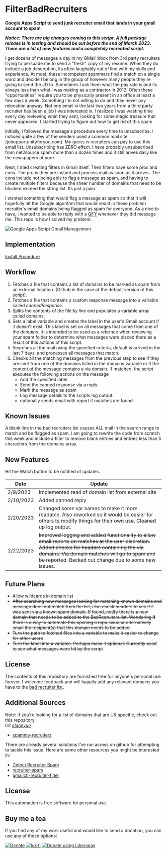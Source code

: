 # FilterBadRecruiters
**Google Apps Script to send junk recruiter email that lands in your gmail account to spam**

***Notice:  There are big changes coming to this script.  A full package release is in testing and should be out before the end of March 2023.  There are a lot of new features and a completely recreated script.***

I get dozens of messages a day in my GMail inbox from 3rd party recruiters trying to persuade me to send a "fresh" copy of my resume.  When they do include a job description, its often laughably out of line with my skills and experience.  At most, these incompetent spammers find a match on a single word and decide I belong in the group of however many people they're going to send the JD to.  Sometimes I ask them what the pay rate is and its always less than what I was making as a contractor in 2012.  Often these "opportunities" require you to be physically present in an office at least a few days a week. Something I'm not willing to do and they never pay relocation anyway. Not one email in the last two years from a third party recruiter has been a job I was interested in.  I realized I was wasting time every day reviewing what they sent, looking for some magic treasure that never appeared.  I started trying to figure out how to get rid of this spam.  

Initially, I followed the message's procedure every time to unsubscribe.  I noticed quite a few of the senders used a common mail site (jobopportunityforyou.com).  My guess is recruiters can pay to use this email list.  Unsubscribing has ZERO effect.  I have probably unsubscribed from net2source spam more than a dozen times and it still arives daily like the newspapers of yore. 

Next, I tried creating filters in Gmail itself.  Their filters have some pros and cons.  The pro is they are instant and process mail as soon as it arrives.  The cons include not being able to flag a message as spam, and having to create multiple filters because the sheer number of domains that need to be blocked exceed the string list.  Its just a pain.  

I wanted something that would flag a message as spam so that it will hopefully hit the Google algorithm that would result in these problem recruiter's email domains being flagged as spam for everyone.  As a nice to have, I wanted to be able to reply with a [GFY](https://letmegooglethat.com/?q=gfy+acronym) whenever they did message me.  This repo is how I solved my problem.  

![Google Apps Script Gmail Management](https://img.shields.io/badge/Google%20Apps%20Script-Gmail%20Mgmt-orange)

## Implementation
[Install Procedure](./Install.md)

## Workflow

1. Fetches a file that contains a list of domains to be marked as spam from an external location.  (Github in the case of the default version of this script).
2. Fetches a file that contains a custom response message into a variable called *cannedResponse*. 
3. Splits the contents of the file by line and populates a variable array called domains.
4. Sets a label variable and creates the label in the user's Gmail account if it doesn't exist.  This label is set on all messages that come from one of the *domains*.  It is intended to be used as a refernce when reviewing your spam folder to determine what messages were placed there as a result of this actions of this script.
5.  Searches all the mail using the specified criteria, default is arrived in the last 7 days, and processes all messages that match.  
6. Checks all the matching messages from the previous step to see if they are sent from one of the domains listed in the domains variable or if the content of the message contains a via domain.  If matched, the script executes the following actions on the message
    * Add the specified label
    * Send the canned response via a reply
    * Mark the message as spam
    * Log message details to the scripts log output.
    * optionally sends email with report if matches are found

## Known Issues
A blank line in the bad recruiters list causes ALL mail in the search range to match and be flagged as spam.  I am going to rewrite the code from scratch this week and include a filter to remove blank entries and entries less than 5 characters from the domains array.  

## New Features
Hit the Watch button to be notified of updates.

| Date |Update  |
| ------ | ------ |
| 2/9/2023 |Implemented read of domain list from external site  |
| 2/10/2023 | Added canned reply |
| 2/20/2023 | Changed some var names to make it more readable.  Also reworked so it would be easier for others to modify things for their own use. Cleaned up log output. |
| 2/22/2023 | ~~Improved logging and added functionality to allow email reports on matches at the user discretion.  Added checks for headers containing the via domains.  Via domain matches will go to spam and be reported.~~ Backed out change due to some new issues.  |


## Future Plans

* Allow wildcards in domain list
* ~~After searching new messages looking for matching known domains and message does not match from the list, also check headers to see if it was sent via a known spam domain.  If found, notify there is a new domain that needs to be added to the BadRecruiters list.  Wondering if there is a way to automate this opening a repo issue or alternatively email the recipient(s) that this domain needs to be added.~~
* ~~Turn the path to fetched files into a variable to make it easier to change for other users~~
* ~~Turn the label into a variable.  Perhaps make it optional.  Currently used to see what messages were hit by the script~~


## License
The contents of this repository are furnished free for anyone's personal use forever.  I welcome feedback and will happily add any relevant domains you have to the [bad recruiter list](./BadRecruiters.txt).  

## Additional Sources
Note: If you're looking for a list of domains that are UK specific, check out this repository  
*h/t [alaneyue](https://infosec.exchange/@alaneyue)*  


* [spammy-recruiters](https://github.com/drcongo/spammy-recruiter)

There are already several solutions I've run across on github for attempting to tackle this issue.  Here are some other resources you might be interested in:  

* [Detect Recruiter Spam](https://blog.waleedkhan.name/detect-recruiter-spam/)
* [recruiter-spam](https://github.com/jceloria/recruiter-spam)
* [gmailctl-recruiter-filter](https://github.com/skyzyx/gmailctl-recruiter-filter)


## License
This automation is free software for personal use.


## Buy me a tea

If you find any of my work useful and would like to send a donation, you can use any of these options:

[![Donate](https://img.shields.io/badge/Donate-PayPal-blue.svg?logo=paypal&style=for-the-badge)](https://www.paypal.com/donate/?hosted_button_id=N3F3NR73HUAQJ)
[![ko-fi](https://ko-fi.com/img/githubbutton_sm.svg)](https://ko-fi.com/S6S1JNPTO)
[![Donate using Liberapay](https://liberapay.com/assets/widgets/donate.svg)](https://liberapay.com/lcreed/donate)
